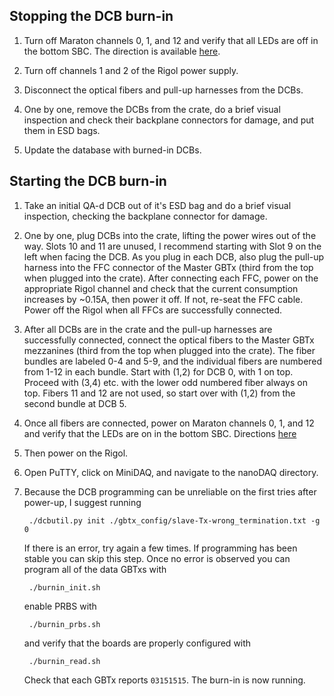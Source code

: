## Stopping the DCB burn-in

1. Turn off Maraton channels 0, 1, and 12 and verify that all LEDs are off in
   the bottom SBC. The direction is available [here](./burnin_sw_setup.md#scripts-to-run-on-the-raspberry-pi).

2. Turn off channels 1 and 2 of the Rigol power supply.

3. Disconnect the optical fibers and pull-up harnesses from the DCBs.

4. One by one, remove the DCBs from the crate, do a brief visual inspection and
   check their backplane connectors for damage, and put them in ESD bags.

5. Update the database with burned-in DCBs.


## Starting the DCB burn-in

1. Take an initial QA-d DCB out of it's ESD bag and do a brief visual
   inspection, checking the backplane connector for damage.

2. One by one, plug DCBs into the crate, lifting the power wires out of the
   way.  Slots 10 and 11 are unused, I recommend starting with Slot 9 on the left
   when facing the DCB.  As you plug in each DCB, also plug the pull-up harness
   into the FFC connector of the Master GBTx (third from the top when plugged into
   the crate).  After connecting each FFC, power on the appropriate Rigol channel
   and check that the current consumption increases by ~0.15A, then power it off.
   If not, re-seat the FFC cable.  Power off the Rigol when all FFCs are
   successfully connected.

3. After all DCBs are in the crate and the pull-up harnesses are successfully
   connected, connect the optical fibers to the Master GBTx mezzanines (third from
   the top when plugged into the crate).  The fiber bundles are labeled 0-4 and
   5-9, and the individual fibers are numbered from 1-12 in each bundle.  Start
   with (1,2) for DCB 0, with 1 on top.  Proceed with (3,4) etc. with the lower
   odd numbered fiber always on top.  Fibers 11 and 12 are not used, so start over
   with (1,2) from the second bundle at DCB 5.

4. Once all fibers are connected, power on Maraton channels 0, 1, and 12 and
   verify that the LEDs are on in the bottom SBC. Directions [here](./burnin_sw_setup.md#scripts-to-run-on-the-raspberry-pi)

5. Then power on the Rigol.

6. Open PuTTY, click on MiniDAQ, and navigate to the nanoDAQ directory.

7. Because the DCB programming can be unreliable on the first tries after power-up, I suggest running

        ./dcbutil.py init ./gbtx_config/slave-Tx-wrong_termination.txt -g 0

    If there is an error, try again a few times.  If programming has been stable
    you can skip this step.  Once no error is observed you can program all of the
    data GBTxs with

        ./burnin_init.sh

    enable PRBS with

        ./burnin_prbs.sh

    and verify that the boards are properly configured with

        ./burnin_read.sh

    Check that each GBTx reports `03151515`.  The burn-in is now running.
